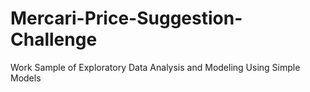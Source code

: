 # Mercari-Price-Suggestion-Challenge
Work Sample of Exploratory Data Analysis and Modeling Using Simple Models
